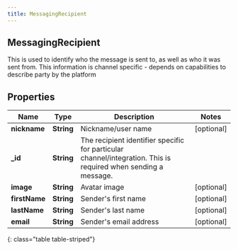 ```yaml
---
title: MessagingRecipient
---
```

## MessagingRecipient
This is used to identify who the message is sent to, as well as who it was sent from. This information is channel specific - depends on capabilities to describe party by the platform

## Properties

|Name | Type | Description | Notes|
|------------ | ------------- | ------------- | -------------|
| **nickname** | **String** | Nickname/user name | [optional] |
| **_id** | **String** | The recipient identifier specific for particular channel/integration. This is required when sending a message. | |
| **image** | **String** | Avatar image | [optional] |
| **firstName** | **String** | Sender&#39;s first name | [optional] |
| **lastName** | **String** | Sender&#39;s last name | [optional] |
| **email** | **String** | Sender&#39;s email address | [optional] |
{: class="table table-striped"}



